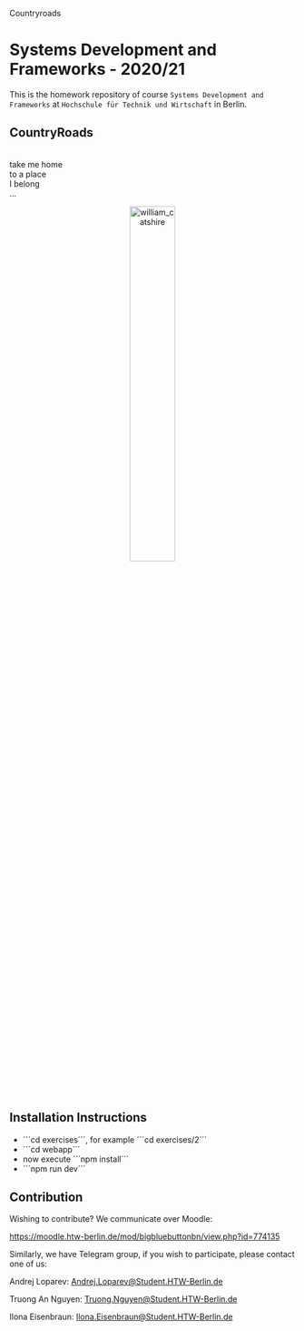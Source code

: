 
Countryroads

# Systems Development and Frameworks - 2020/21

This is the homework repository of course `Systems Development and Frameworks`
at `Hochschule für Technik und Wirtschaft` in Berlin.

## CountryRoads
<p>
<br>
take me home
<br>
to a place
<br>
I belong
<br>
...
  
</p>
<p align="center">
  <img src="https://media1.tenor.com/images/cd82c6c47124c39429d06f50dbc2e7e1/tenor.gif?itemid=4573352" alt="william_catshire" width="40%">
<p>


## Installation Instructions
- ´´´cd exercises´´´, for example  ´´´cd exercises/2´´´
- ´´´cd webapp´´´
- now execute ´´´npm install´´´
- ´´´npm run dev´´´

## Contribution
Wishing to contribute?
We communicate over Moodle:

https://moodle.htw-berlin.de/mod/bigbluebuttonbn/view.php?id=774135

Similarly, we have Telegram group, if you wish to participate, please contact one of us:

Andrej Loparev:
Andrej.Loparev@Student.HTW-Berlin.de

Truong An Nguyen:
Truong.Nguyen@Student.HTW-Berlin.de

Ilona Eisenbraun:
Ilona.Eisenbraun@Student.HTW-Berlin.de

